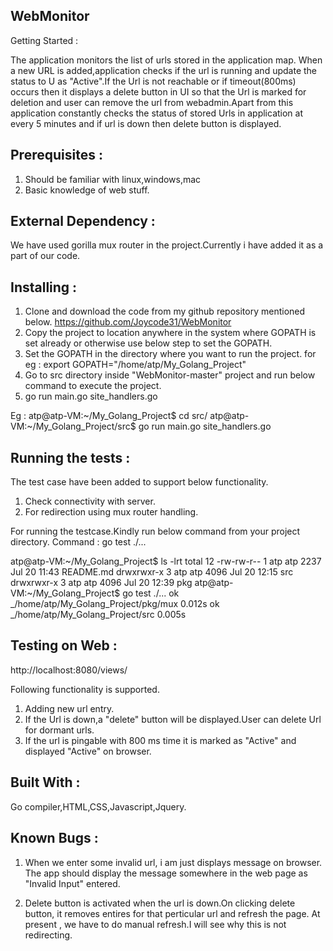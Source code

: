 
WebMonitor
-------------------------------------------------------------------------------

Getting Started :

The application monitors the list of urls stored in the application map.
When a new URL is added,application checks if the url is running and update
the status to U as "Active".If the Url is not reachable or if timeout(800ms) 
occurs then it displays a delete button in UI so that the Url is marked for 
deletion and user can remove the url from webadmin.Apart from this application 
constantly checks the status of stored Urls in application at every 5 minutes
and if url is down then delete button is displayed.

Prerequisites :
------------------------------------------------------------------------------
1) Should be familiar with linux,windows,mac
2) Basic knowledge of web stuff.

External Dependency :
------------------------------------------------------------------------------
We have used gorilla mux router in the project.Currently i have added it as a
part of our code.

Installing : 
-------------------------------------------------------------------------------
1) Clone and download the code from my github repository mentioned below.
https://github.com/Joycode31/WebMonitor
2) Copy the project to location anywhere in the system where GOPATH is set
already or otherwise use below step to set the GOPATH.
3) Set the GOPATH in the directory where you want to run the project.
	for eg : export GOPATH="/home/atp/My_Golang_Project"
4) Go to src directory inside "WebMonitor-master" project and run below command
to execute the project.
5) go run main.go site_handlers.go

Eg : 
atp@atp-VM:~/My_Golang_Project$ cd src/
atp@atp-VM:~/My_Golang_Project/src$ go run main.go site_handlers.go



Running the tests :
--------------------------------------------------------------------------------

The test case have been added to support below functionality.
1) Check connectivity with server.
2) For redirection using mux router handling.

For running the testcase.Kindly run below command from your project directory.
Command : go test ./...

atp@atp-VM:~/My_Golang_Project$ ls -lrt
total 12
-rw-rw-r-- 1 atp atp 2237 Jul 20 11:43 README.md
drwxrwxr-x 3 atp atp 4096 Jul 20 12:15 src
drwxrwxr-x 3 atp atp 4096 Jul 20 12:39 pkg
atp@atp-VM:~/My_Golang_Project$ go test ./...
ok      _/home/atp/My_Golang_Project/pkg/mux    0.012s
ok      _/home/atp/My_Golang_Project/src        0.005s


Testing on Web :
------------------------------------------------------------------------------
http://localhost:8080/views/

Following functionality is supported.
1) Adding new url entry.
2) If the Url is down,a "delete" button will be displayed.User can delete Url 
for dormant urls.
3) If the url is pingable with 800 ms time it is marked as "Active" and displayed
"Active" on browser.

Built With :
-------------------------------------------------------------------------------
Go compiler,HTML,CSS,Javascript,Jquery.


Known Bugs :
---------------------------------------------------------------------------------

1) When we enter some invalid url, i am just displays message on browser.
The app should display the message somewhere in the web page as "Invalid Input"
entered.

2) Delete button is activated when the url is down.On clicking delete button, 
it removes entires for that perticular url and refresh the page.
At present , we have to do manual refresh.I will see why this is not redirecting.

